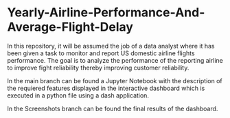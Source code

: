 # Yearly-Airline-Performance-And-Average-Flight-Delay
In this repository, it will be assumed the job of a data analyst where it has been given a task to monitor and report US domestic airline flights performance. 
The goal is to analyze the performance of the reporting airline to improve fight reliability thereby improving customer reliability.

In the main branch can be found a Jupyter Notebook with the description of the requiered features displayed in the interactive dashboard which is executed in a python 
file using a dash application.

In the Screenshots branch can be found the final results of the dashboard.
